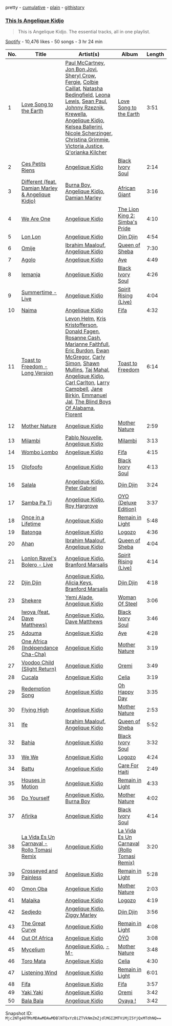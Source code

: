 pretty - [cumulative](/playlists/cumulative/37i9dQZF1DZ06evO2WUSS8.md) - [plain](/playlists/plain/37i9dQZF1DZ06evO2WUSS8) - [githistory](https://github.githistory.xyz/mackorone/spotify-playlist-archive/blob/main/playlists/plain/37i9dQZF1DZ06evO2WUSS8)

### [This Is Angelique Kidjo](https://open.spotify.com/playlist/37i9dQZF1DZ06evO2WUSS8)

> This is Angelique Kidjo\. The essential tracks, all in one playlist.

[Spotify](https://open.spotify.com/user/spotify) - 10,476 likes - 50 songs - 3 hr 24 min

| No. | Title | Artist(s) | Album | Length |
|---|---|---|---|---|
| 1 | [Love Song to the Earth](https://open.spotify.com/track/2Rbq28aQomoEswOXeK27CE) | [Paul McCartney](https://open.spotify.com/artist/4STHEaNw4mPZ2tzheohgXB), [Jon Bon Jovi](https://open.spotify.com/artist/6h2bWHWTJL38N8dqocVaif), [Sheryl Crow](https://open.spotify.com/artist/4TKTii6gnOnUXQHyuo9JaD), [Fergie](https://open.spotify.com/artist/3r17AfJCCUqC9Lf0OAc73G), [Colbie Caillat](https://open.spotify.com/artist/6aZyMrc4doVtZyKNilOmwu), [Natasha Bedingfield](https://open.spotify.com/artist/7o95ZoZt5ZYn31e9z1Hc0a), [Leona Lewis](https://open.spotify.com/artist/5lKZWd6HiSCLfnDGrq9RAm), [Sean Paul](https://open.spotify.com/artist/3Isy6kedDrgPYoTS1dazA9), [Johnny Rzeznik](https://open.spotify.com/artist/6VZlYTq8lqmm4EFmZwK2fQ), [Krewella](https://open.spotify.com/artist/0Cd6nHYwecCNM1sVEXKlYr), [Angelique Kidjo](https://open.spotify.com/artist/51qUDJb5AtQX6jIL4VJx6M), [Kelsea Ballerini](https://open.spotify.com/artist/3RqBeV12Tt7A8xH3zBDDUF), [Nicole Scherzinger](https://open.spotify.com/artist/40xbWSB4JPdOkRyuTDy1oP), [Christina Grimmie](https://open.spotify.com/artist/0Cav8jyZKAHMFbAusOmjku), [Victoria Justice](https://open.spotify.com/artist/2OTfr6S2kuHRYStjt1IkY6), [Q'orianka Kilcher](https://open.spotify.com/artist/1tHm53NBBuFigo0RrjqDfe) | [Love Song to the Earth](https://open.spotify.com/album/5DZQzPTCPCpLGKQrG9iTPl) | 3:51 |
| 2 | [Ces Petits Riens](https://open.spotify.com/track/6oprRIQ5Vis7NXtJUPIQ3w) | [Angelique Kidjo](https://open.spotify.com/artist/51qUDJb5AtQX6jIL4VJx6M) | [Black Ivory Soul](https://open.spotify.com/album/0emSHfQ64wlmh1ziOAw11K) | 2:14 |
| 3 | [Different \(feat\. Damian Marley & Angelique Kidjo\)](https://open.spotify.com/track/6F5bERiTAIAVAP8ZUh0tqE) | [Burna Boy](https://open.spotify.com/artist/3wcj11K77LjEY1PkEazffa), [Angelique Kidjo](https://open.spotify.com/artist/51qUDJb5AtQX6jIL4VJx6M), [Damian Marley](https://open.spotify.com/artist/3QJzdZJYIAcoET1GcfpNGi) | [African Giant](https://open.spotify.com/album/34vlTd4355ddD4q9pPsoqF) | 3:16 |
| 4 | [We Are One](https://open.spotify.com/track/0Jq3THfdtCPER3wAdsDh6S) | [Angelique Kidjo](https://open.spotify.com/artist/51qUDJb5AtQX6jIL4VJx6M) | [The Lion King 2: Simba's Pride](https://open.spotify.com/album/1Qi1XRfG99dwoh7bX1cyQy) | 4:10 |
| 5 | [Lon Lon](https://open.spotify.com/track/2OkyKCr8Mo41hwLBlzI9ci) | [Angelique Kidjo](https://open.spotify.com/artist/51qUDJb5AtQX6jIL4VJx6M) | [Djin Djin](https://open.spotify.com/album/1Bb5UeMGzTX0n8Gm3U86MY) | 4:54 |
| 6 | [Omije](https://open.spotify.com/track/66nZxjiOXRNRu4PziSyf7A) | [Ibrahim Maalouf](https://open.spotify.com/artist/0NSO0g40h9CTj13hKPskeb), [Angelique Kidjo](https://open.spotify.com/artist/51qUDJb5AtQX6jIL4VJx6M) | [Queen of Sheba](https://open.spotify.com/album/0HRNVgQeS6Ue3R1MwLdBQB) | 7:30 |
| 7 | [Agolo](https://open.spotify.com/track/0epThWIIEZZBBwDaHoMBBz) | [Angelique Kidjo](https://open.spotify.com/artist/51qUDJb5AtQX6jIL4VJx6M) | [Aye](https://open.spotify.com/album/1FmjOQhxwxC0flGj4PNdza) | 4:49 |
| 8 | [Iemanja](https://open.spotify.com/track/6G4KjSrcdbzrdh1SOMBXZ0) | [Angelique Kidjo](https://open.spotify.com/artist/51qUDJb5AtQX6jIL4VJx6M) | [Black Ivory Soul](https://open.spotify.com/album/0emSHfQ64wlmh1ziOAw11K) | 4:26 |
| 9 | [Summertime \- Live](https://open.spotify.com/track/17m83WZGqAfGpnNUbpCDqF) | [Angelique Kidjo](https://open.spotify.com/artist/51qUDJb5AtQX6jIL4VJx6M) | [Spirit Rising \(Live\)](https://open.spotify.com/album/0eWhzAxYEfHZ5nni4b3038) | 4:04 |
| 10 | [Naima](https://open.spotify.com/track/55srfvDH9udEULKjkDKgUP) | [Angelique Kidjo](https://open.spotify.com/artist/51qUDJb5AtQX6jIL4VJx6M) | [Fifa](https://open.spotify.com/album/5giLSbodWJ1gDHPgJIKVLm) | 4:32 |
| 11 | [Toast to Freedom \- Long Version](https://open.spotify.com/track/0SQPaGnphdxWDKJxtQ7NY5) | [Levon Helm](https://open.spotify.com/artist/1PWHsS9haruM3AEebZuGs9), [Kris Kristofferson](https://open.spotify.com/artist/0vYQRW5LIDeYQOccTviQNX), [Donald Fagen](https://open.spotify.com/artist/0S1SjYebdSaiMpI8xSW2Wb), [Rosanne Cash](https://open.spotify.com/artist/6lx6XS8umFqYRVbBErx9fE), [Marianne Faithfull](https://open.spotify.com/artist/7mlge4peaoNgzTsY6M32RB), [Eric Burdon](https://open.spotify.com/artist/3miNucraVWk4hdVsIxn7id), [Ewan McGregor](https://open.spotify.com/artist/105Paee9vmV5rfLSG652e1), [Carly Simon](https://open.spotify.com/artist/4FtSnMlCVxCswABUmdhwpm), [Shawn Mullins](https://open.spotify.com/artist/4TROLx8HvrnfGGNo2ngL2N), [Taj Mahal](https://open.spotify.com/artist/1aTDTChWWyiJH3SEnYrdVp), [Angelique Kidjo](https://open.spotify.com/artist/51qUDJb5AtQX6jIL4VJx6M), [Carl Carlton](https://open.spotify.com/artist/73WQWI3988afuKynwOhyuE), [Larry Campbell](https://open.spotify.com/artist/3H4hGe57907k53oCONU1ZR), [Jane Birkin](https://open.spotify.com/artist/4XYH5Be5pn1qkxhfaID3J5), [Emmanuel Jal](https://open.spotify.com/artist/2yWskGGwMOlBGeIAVgfsgm), [The Blind Boys Of Alabama](https://open.spotify.com/artist/5TVL4FXEntBYZb3ujyt6fH), [Florent](https://open.spotify.com/artist/0xbL5HzY6pDKOHm7RYURNQ) | [Toast to Freedom](https://open.spotify.com/album/3kvEJ7NfjBXi43bW7FF9PC) | 6:14 |
| 12 | [Mother Nature](https://open.spotify.com/track/09UiY7Lj5ircmWblcX2sF6) | [Angelique Kidjo](https://open.spotify.com/artist/51qUDJb5AtQX6jIL4VJx6M) | [Mother Nature](https://open.spotify.com/album/3phDjtPilkdOx6nr66aXC5) | 2:59 |
| 13 | [Milambi](https://open.spotify.com/track/6Bg9rnY8OXQZOG79lCveyu) | [Pablo Nouvelle](https://open.spotify.com/artist/2OIJq28O1lXrZ2x3NGSk8P), [Angelique Kidjo](https://open.spotify.com/artist/51qUDJb5AtQX6jIL4VJx6M) | [Milambi](https://open.spotify.com/album/4D4QOUYRQ98dXcmNHAAS7q) | 3:13 |
| 14 | [Wombo Lombo](https://open.spotify.com/track/1Sv9rQgh9qrbeJVHKGTfCM) | [Angelique Kidjo](https://open.spotify.com/artist/51qUDJb5AtQX6jIL4VJx6M) | [Fifa](https://open.spotify.com/album/5giLSbodWJ1gDHPgJIKVLm) | 4:15 |
| 15 | [Olofoofo](https://open.spotify.com/track/394xrmhtbDhnh682wbPJgk) | [Angelique Kidjo](https://open.spotify.com/artist/51qUDJb5AtQX6jIL4VJx6M) | [Black Ivory Soul](https://open.spotify.com/album/7pR9BKlxr6IlLhkf4Oc1eB) | 4:13 |
| 16 | [Salala](https://open.spotify.com/track/1AwNQDoTIfpJ2GxwRvyPUN) | [Angelique Kidjo](https://open.spotify.com/artist/51qUDJb5AtQX6jIL4VJx6M), [Peter Gabriel](https://open.spotify.com/artist/7C4sUpWGlTy7IANjruj02I) | [Djin Djin](https://open.spotify.com/album/1Bb5UeMGzTX0n8Gm3U86MY) | 3:24 |
| 17 | [Samba Pa Ti](https://open.spotify.com/track/0mxw8CSbJW5jBQonH7Y4Cv) | [Angelique Kidjo](https://open.spotify.com/artist/51qUDJb5AtQX6jIL4VJx6M), [Roy Hargrove](https://open.spotify.com/artist/49zXTngyUTielHTbbH5YKs) | [OYO \(Deluxe Edition\)](https://open.spotify.com/album/6UcZyvaymagvEIKf1xSwU3) | 3:37 |
| 18 | [Once in a Lifetime](https://open.spotify.com/track/5nXXJeSf9MeDmUmEoafgOH) | [Angelique Kidjo](https://open.spotify.com/artist/51qUDJb5AtQX6jIL4VJx6M) | [Remain in Light](https://open.spotify.com/album/4RWSXCDIk9HDCAjRFTPVcn) | 5:48 |
| 19 | [Batonga](https://open.spotify.com/track/2U4kiDoSsCKBXHIWTZ8ugu) | [Angelique Kidjo](https://open.spotify.com/artist/51qUDJb5AtQX6jIL4VJx6M) | [Logozo](https://open.spotify.com/album/1zQ3u7t7FV8nQDg0LMN5pw) | 4:36 |
| 20 | [Ahan](https://open.spotify.com/track/2g1PzerypMGvjcR518ZGNv) | [Ibrahim Maalouf](https://open.spotify.com/artist/0NSO0g40h9CTj13hKPskeb), [Angelique Kidjo](https://open.spotify.com/artist/51qUDJb5AtQX6jIL4VJx6M) | [Queen of Sheba](https://open.spotify.com/album/0HRNVgQeS6Ue3R1MwLdBQB) | 4:04 |
| 21 | [Lonlon Ravel's Bolero \- Live](https://open.spotify.com/track/6rFMgbTxcAGRowwfZfzmfB) | [Angelique Kidjo](https://open.spotify.com/artist/51qUDJb5AtQX6jIL4VJx6M), [Branford Marsalis](https://open.spotify.com/artist/1gPY6jETlC02stpXOUmSBH) | [Spirit Rising \(Live\)](https://open.spotify.com/album/0eWhzAxYEfHZ5nni4b3038) | 4:14 |
| 22 | [Djin Djin](https://open.spotify.com/track/5N1mTgADSRUVGo7CAin1qc) | [Angelique Kidjo](https://open.spotify.com/artist/51qUDJb5AtQX6jIL4VJx6M), [Alicia Keys](https://open.spotify.com/artist/3DiDSECUqqY1AuBP8qtaIa), [Branford Marsalis](https://open.spotify.com/artist/1gPY6jETlC02stpXOUmSBH) | [Djin Djin](https://open.spotify.com/album/1Bb5UeMGzTX0n8Gm3U86MY) | 4:18 |
| 23 | [Shekere](https://open.spotify.com/track/5SQPU5uLfvdznF43W5guwW) | [Yemi Alade](https://open.spotify.com/artist/7fKO99ryLDo8VocdtVvwZW), [Angelique Kidjo](https://open.spotify.com/artist/51qUDJb5AtQX6jIL4VJx6M) | [Woman Of Steel](https://open.spotify.com/album/7y9bUCH7reYKiVEUs8FUV4) | 3:06 |
| 24 | [Iwoya \(feat\. Dave Matthews\)](https://open.spotify.com/track/69Fn1hfYXOe8qJxqzsl9gE) | [Angelique Kidjo](https://open.spotify.com/artist/51qUDJb5AtQX6jIL4VJx6M), [Dave Matthews](https://open.spotify.com/artist/13vQloYd6mP7V1mVwKJwS2) | [Black Ivory Soul](https://open.spotify.com/album/0emSHfQ64wlmh1ziOAw11K) | 3:46 |
| 25 | [Adouma](https://open.spotify.com/track/3OEDBmjoVo9OptRZKvdFpo) | [Angelique Kidjo](https://open.spotify.com/artist/51qUDJb5AtQX6jIL4VJx6M) | [Aye](https://open.spotify.com/album/1FmjOQhxwxC0flGj4PNdza) | 4:28 |
| 26 | [One Africa \(Indépendance Cha\-Cha\)](https://open.spotify.com/track/5puDqgLkZPggQNQ5sti2RK) | [Angelique Kidjo](https://open.spotify.com/artist/51qUDJb5AtQX6jIL4VJx6M) | [Mother Nature](https://open.spotify.com/album/3phDjtPilkdOx6nr66aXC5) | 3:19 |
| 27 | [Voodoo Child \(Slight Return\)](https://open.spotify.com/track/58dd55dzYZDoXVZgBlHbIR) | [Angelique Kidjo](https://open.spotify.com/artist/51qUDJb5AtQX6jIL4VJx6M) | [Oremi](https://open.spotify.com/album/5qmp5Q8tcg2VIJ5mVctnAC) | 3:49 |
| 28 | [Cucala](https://open.spotify.com/track/1W2br69NXrIXRt0hEymD3z) | [Angelique Kidjo](https://open.spotify.com/artist/51qUDJb5AtQX6jIL4VJx6M) | [Celia](https://open.spotify.com/album/0RV0acsVSRtBj0ngVHfzDD) | 3:19 |
| 29 | [Redemption Song](https://open.spotify.com/track/4ADxDfrGrTw6D1slX8wUVS) | [Angelique Kidjo](https://open.spotify.com/artist/51qUDJb5AtQX6jIL4VJx6M) | [Oh Happy Day](https://open.spotify.com/album/5JpbIBWZZOq79iipDBRtaq) | 3:35 |
| 30 | [Flying High](https://open.spotify.com/track/7bNc9SJKRyxkYbY0YRiMZS) | [Angelique Kidjo](https://open.spotify.com/artist/51qUDJb5AtQX6jIL4VJx6M) | [Mother Nature](https://open.spotify.com/album/3phDjtPilkdOx6nr66aXC5) | 2:53 |
| 31 | [Ife](https://open.spotify.com/track/6zfQjiEITpwiTf5qragUNj) | [Ibrahim Maalouf](https://open.spotify.com/artist/0NSO0g40h9CTj13hKPskeb), [Angelique Kidjo](https://open.spotify.com/artist/51qUDJb5AtQX6jIL4VJx6M) | [Queen of Sheba](https://open.spotify.com/album/0HRNVgQeS6Ue3R1MwLdBQB) | 5:52 |
| 32 | [Bahia](https://open.spotify.com/track/0FBELKNPRyQZ5XDG2V5vgI) | [Angelique Kidjo](https://open.spotify.com/artist/51qUDJb5AtQX6jIL4VJx6M) | [Black Ivory Soul](https://open.spotify.com/album/0emSHfQ64wlmh1ziOAw11K) | 3:32 |
| 33 | [We We](https://open.spotify.com/track/5QkeHNln4J9O3kEkxLZWey) | [Angelique Kidjo](https://open.spotify.com/artist/51qUDJb5AtQX6jIL4VJx6M) | [Logozo](https://open.spotify.com/album/1zQ3u7t7FV8nQDg0LMN5pw) | 4:24 |
| 34 | [Battu](https://open.spotify.com/track/7rCfUR12fVhth4IyT04Wuv) | [Angelique Kidjo](https://open.spotify.com/artist/51qUDJb5AtQX6jIL4VJx6M) | [Care For Haiti](https://open.spotify.com/album/5o4KCZHnzOSH9CiNg4GUku) | 2:49 |
| 35 | [Houses in Motion](https://open.spotify.com/track/0jvRTmaJPpR3DdrzhZgiML) | [Angelique Kidjo](https://open.spotify.com/artist/51qUDJb5AtQX6jIL4VJx6M) | [Remain in Light](https://open.spotify.com/album/4RWSXCDIk9HDCAjRFTPVcn) | 4:33 |
| 36 | [Do Yourself](https://open.spotify.com/track/2yNfqf0Sty6D2INZFohjHc) | [Angelique Kidjo](https://open.spotify.com/artist/51qUDJb5AtQX6jIL4VJx6M), [Burna Boy](https://open.spotify.com/artist/3wcj11K77LjEY1PkEazffa) | [Mother Nature](https://open.spotify.com/album/3phDjtPilkdOx6nr66aXC5) | 4:02 |
| 37 | [Afirika](https://open.spotify.com/track/1EAZC4QpvwM5tbeZmoLun1) | [Angelique Kidjo](https://open.spotify.com/artist/51qUDJb5AtQX6jIL4VJx6M) | [Black Ivory Soul](https://open.spotify.com/album/0emSHfQ64wlmh1ziOAw11K) | 4:14 |
| 38 | [La Vida Es Un Carnaval \- Rollo Tomasi Remix](https://open.spotify.com/track/4VOYh2yzGAvclUpTE8Yy6e) | [Angelique Kidjo](https://open.spotify.com/artist/51qUDJb5AtQX6jIL4VJx6M) | [La Vida Es Un Carnaval \(Rollo Tomasi Remix\)](https://open.spotify.com/album/2QuHH0lBOUJ0jO5d1PlvVY) | 3:20 |
| 39 | [Crosseyed and Painless](https://open.spotify.com/track/4Mv2cCZWORGFV6rbiRCWZX) | [Angelique Kidjo](https://open.spotify.com/artist/51qUDJb5AtQX6jIL4VJx6M) | [Remain in Light](https://open.spotify.com/album/4RWSXCDIk9HDCAjRFTPVcn) | 5:28 |
| 40 | [Omon Oba](https://open.spotify.com/track/2E85UM4qvRKVuYDwEfFif3) | [Angelique Kidjo](https://open.spotify.com/artist/51qUDJb5AtQX6jIL4VJx6M) | [Mother Nature](https://open.spotify.com/album/3phDjtPilkdOx6nr66aXC5) | 2:03 |
| 41 | [Malaika](https://open.spotify.com/track/0tODdphY94KVzwtO3pm1fY) | [Angelique Kidjo](https://open.spotify.com/artist/51qUDJb5AtQX6jIL4VJx6M) | [Logozo](https://open.spotify.com/album/1zQ3u7t7FV8nQDg0LMN5pw) | 4:19 |
| 42 | [Sedjedo](https://open.spotify.com/track/7gb6UolAvBNPad7IIXLoAB) | [Angelique Kidjo](https://open.spotify.com/artist/51qUDJb5AtQX6jIL4VJx6M), [Ziggy Marley](https://open.spotify.com/artist/0o0rlxlC3ApLWsxFkUjMXc) | [Djin Djin](https://open.spotify.com/album/1Bb5UeMGzTX0n8Gm3U86MY) | 3:56 |
| 43 | [The Great Curve](https://open.spotify.com/track/0Fi5C4uBEW6kNG6UF2ahm0) | [Angelique Kidjo](https://open.spotify.com/artist/51qUDJb5AtQX6jIL4VJx6M) | [Remain in Light](https://open.spotify.com/album/4RWSXCDIk9HDCAjRFTPVcn) | 4:08 |
| 44 | [Out Of Africa](https://open.spotify.com/track/2AsieG1DqPvaWrcDmVeNvz) | [Angelique Kidjo](https://open.spotify.com/artist/51qUDJb5AtQX6jIL4VJx6M) | [ÕŸÖ](https://open.spotify.com/album/27hOMywrRzMaTW45HRzUXX) | 3:08 |
| 45 | [Mycelium](https://open.spotify.com/track/6maTtCz6fwZGY6QTBXXsvv) | [Angelique Kidjo](https://open.spotify.com/artist/51qUDJb5AtQX6jIL4VJx6M), [\-M\-](https://open.spotify.com/artist/6soPpJHlCtN6SY8pWlfbC6) | [Mother Nature](https://open.spotify.com/album/3phDjtPilkdOx6nr66aXC5) | 3:48 |
| 46 | [Toro Mata](https://open.spotify.com/track/6BgKLB3tbI3RbbWnLuA7qG) | [Angelique Kidjo](https://open.spotify.com/artist/51qUDJb5AtQX6jIL4VJx6M) | [Celia](https://open.spotify.com/album/0RV0acsVSRtBj0ngVHfzDD) | 4:30 |
| 47 | [Listening Wind](https://open.spotify.com/track/2vh0Wy3Jvyy3vy6X9S4FgU) | [Angelique Kidjo](https://open.spotify.com/artist/51qUDJb5AtQX6jIL4VJx6M) | [Remain in Light](https://open.spotify.com/album/4RWSXCDIk9HDCAjRFTPVcn) | 6:01 |
| 48 | [Fifa](https://open.spotify.com/track/35NQTarBzSMdsGKkGqUOy4) | [Angelique Kidjo](https://open.spotify.com/artist/51qUDJb5AtQX6jIL4VJx6M) | [Fifa](https://open.spotify.com/album/5giLSbodWJ1gDHPgJIKVLm) | 3:57 |
| 49 | [Yaki Yaki](https://open.spotify.com/track/5TJIFSsCxzigJUqomAfd4B) | [Angelique Kidjo](https://open.spotify.com/artist/51qUDJb5AtQX6jIL4VJx6M) | [Oremi](https://open.spotify.com/album/5qmp5Q8tcg2VIJ5mVctnAC) | 3:42 |
| 50 | [Bala Bala](https://open.spotify.com/track/4fY90F0MrBT2EPXqYgfAMv) | [Angelique Kidjo](https://open.spotify.com/artist/51qUDJb5AtQX6jIL4VJx6M) | [Oyaya !](https://open.spotify.com/album/5RnEFNyd3XdDRWTJE2qiW8) | 3:42 |

Snapshot ID: `Mjc2NTg4OTMsMDAwMDAwMDBlNTQxYzBiZTVkNmZmZjdlMGI2MTViMjI5YjQxMTdhNQ==`
